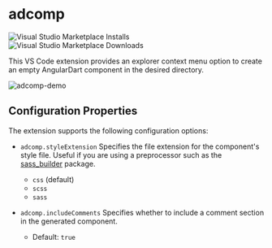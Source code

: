 # adcomp
![Visual Studio Marketplace Installs](https://img.shields.io/visual-studio-marketplace/i/mstepanov214.adcomp)
![Visual Studio Marketplace Downloads](https://img.shields.io/visual-studio-marketplace/d/mstepanov214.adcomp)

This VS Code extension provides an explorer context menu option to create an empty AngularDart component in the desired directory.

![adcomp-demo](https://github.com/user-attachments/assets/ae0ea017-f6d6-47c0-af78-8d5cdea918c2)

## Configuration Properties
The extension supports the following configuration options:

- `adcomp.styleExtension`
  Specifies the file extension for the component's style file. Useful if you are using a preprocessor such as the [sass_builder](https://pub.dev/packages/sass_builder) package.  
  - `css` (default)  
  - `scss`  
  - `sass`

- `adcomp.includeComments`
  Specifies whether to include a comment section in the generated component.  
  - Default: `true`
